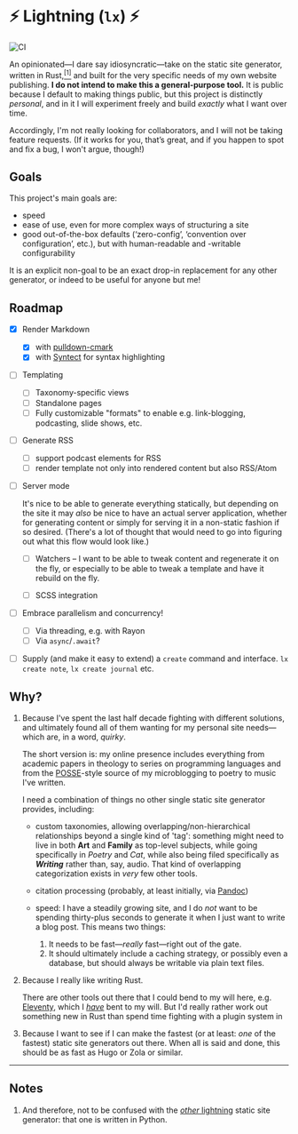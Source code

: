 # ⚡ Lightning (`lx`) ⚡ 

![CI](https://github.com/chriskrycho/lightning-rs/workflows/CI/badge.svg)

An opinionated—I dare say idiosyncratic—take on the static site generator, written in Rust,[<sup>[1]</sup>](#notes) and built for the very specific needs of my own website publishing. **I do not intend to make this a general-purpose tool.** It is public because I default to making things public, but this project is distinctly *personal*, and in it I will experiment freely and build *exactly* what I want over time.

Accordingly, I'm not really looking for collaborators, and I will not be taking feature requests. (If it works for you, that’s great, and if you happen to spot and fix a bug, I won't argue, though!)

[Cobalt]: https://cobalt-org.github.io

## Goals

This project's main goals are:

- speed
- ease of use, even for more complex ways of structuring a site
- good out-of-the-box defaults (‘zero-config’, ‘convention over configuration’, etc.), but with human-readable and -writable configurability

It is an explicit non-goal to be an exact drop-in replacement for any other generator, or indeed to be useful for anyone but me!

## Roadmap

- [x] Render Markdown

    - [x] with [pulldown-cmark]
    - [x] with [Syntect] for syntax highlighting

- [ ] Templating

    - [ ] Taxonomy-specific views
    - [ ] Standalone pages
    - [ ] Fully customizable "formats" to enable e.g. link-blogging, podcasting, slide shows, etc.

- [ ] Generate RSS

    - [ ] support podcast elements for RSS
    - [ ] render template not only into rendered content but also RSS/Atom

- [ ] Server mode

    It's nice to be able to generate everything statically, but depending on the site it may *also* be nice to have an actual server application, whether for generating content or simply for serving it in a non-static fashion if so desired. (There's a lot of thought that would need to go into figuring out what this flow would look like.)

    - [ ] Watchers – I want to be able to tweak content and regenerate it on the fly, or especially to be able to tweak a template and have it rebuild on the fly.
    - [ ] SCSS integration


- [ ] Embrace parallelism and concurrency!

    - [ ] Via threading, e.g. with Rayon
    - [ ] Via `async`/`.await`?

- [ ] Supply (and make it easy to extend) a `create` command and interface. `lx create note`, `lx create journal` etc.

[pulldown-cmark]: https://crates.io/crates/pulldown-cmark
[Syntect]: https://crates.io/crates/syntect

## Why?

1.  Because I've spent the last half decade fighting with different solutions, and ultimately found all of them wanting for my personal site needs—which are, in a word, *quirky*.

    The short version is: my online presence includes everything from academic papers in theology to series on programming languages and from the [POSSE]-style source of my microblogging to poetry to music I've written.

    I need a combination of things no other single static site generator provides, including:

    -   custom taxonomies, allowing overlapping/non-hierarchical relationships beyond a single kind of 'tag': something might need to live in both **Art** and **Family** as top-level subjects, while going specifically in *Poetry* and *Cat*, while also being filed specifically as ***Writing*** rather than, say, audio. That kind of overlapping categorization exists in *very* few other tools.

    -   citation processing (probably, at least initially, via [Pandoc])

    -   speed: I have a steadily growing site, and I do *not* want to be spending thirty-plus seconds to generate it when I just want to write a blog post. This means two things:

        1. It needs to be fast—*really* fast—right out of the gate.
        2. It should ultimately include a caching strategy, or possibly even a database, but should always be writable via plain text files.

2.  Because I really like writing Rust.

    There are other tools out there that I could bend to my will here, e.g. [Eleventy][11ty], which I [*have*][v5] bent to my will. But I'd really rather work out something new in Rust than spend time fighting with a plugin system in

3.  Because I want to see if I can make the fastest (or at least: *one* of the fastest) static site generators out there. When all is said and done, this should be as fast as Hugo or Zola or similar.

[POSSE]: https://indieweb.org/POSSE
[Pandoc]: http://pandoc.org
[11ty]: http://www.metalsmith.io
[v5]: https://v5.chriskrycho.com/journal/how-i-publish-this-site/

---

## Notes

1. And therefore, not to be confused with the [*other* lightning][py-lightning] static site generator: that one is written in Python.

[py-lightning]: https://github.com/borismus/lightning
